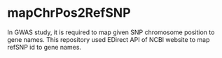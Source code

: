 # mapChrPos2RefSNP
In GWAS study, it is required to map given SNP chromosome position to gene names. This repository used EDirect API of NCBI website to map refSNP id to gene names.
